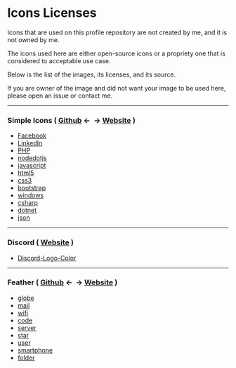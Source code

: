 # Icons Licenses

Icons that are used on this profile repository are not created by me, and it is not owned by me.

The icons used here are either open-source icons or a propriety one that is considered to acceptable use case.

Below is the list of the images, its licenses, and its source.

If you are owner of the image and did not want your image to be used here, please open an issue or contact me.

<hr>

### Simple Icons ( [Github](https://github.com/simple-icons/simple-icons/) <- &nbsp;-> [Website](https://simpleicons.org/) )
- [Facebook](https://github.com/simple-icons/simple-icons/blob/develop/icons/linkedin.svg)
- [LinkedIn](https://github.com/simple-icons/simple-icons/blob/develop/icons/facebook.svg)
- [PHP](https://github.com/simple-icons/simple-icons/blob/develop/icons/php.svg)
- [nodedotjs](https://github.com/simple-icons/simple-icons/blob/develop/icons/nodedotjs.svg)
- [javascript](https://github.com/simple-icons/simple-icons/blob/develop/icons/javascript.svg)
- [html5](https://github.com/simple-icons/simple-icons/blob/develop/icons/html5.svg)
- [css3](https://github.com/simple-icons/simple-icons/blob/develop/icons/css3.svg)
- [bootstrap](https://github.com/simple-icons/simple-icons/blob/develop/icons/bootstrap.svg)
- [windows](https://github.com/simple-icons/simple-icons/blob/develop/icons/windows.svg)
- [csharp](https://github.com/simple-icons/simple-icons/blob/develop/icons/csharp.svg)
- [dotnet](https://github.com/simple-icons/simple-icons/blob/develop/icons/dotnet.svg)
- [json](https://github.com/simple-icons/simple-icons/blob/develop/icons/json.svg)

<hr>

### Discord ( [Website](https://discord.com/branding) )
- [Discord-Logo-Color](https://discord.com/assets/cb48d2a8d4991281d7a6a95d2f58195e.svg)

<hr>

### Feather ( [Github](https://github.com/feathericons/feather) <- &nbsp;-> [Website](https://feathericons.com/) )
- [globe](https://feathericons.com/?query=globe)
- [mail](https://feathericons.com/?query=mail)
- [wifi](https://feathericons.com/?query=wifi)
- [code](https://feathericons.com/?query=code)
- [server](https://feathericons.com/?query=server)
- [star](https://feathericons.com/?query=star)
- [user](https://feathericons.com/?query=user)
- [smartphone](https://feathericons.com/?query=smartphone)
- [folder](https://feathericons.com/?query=folder)